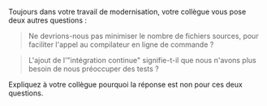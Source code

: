 Toujours dans votre travail de modernisation, votre collègue vous pose deux autres questions :

> Ne devrions-nous pas minimiser le nombre de fichiers sources, pour faciliter l'appel au compilateur en ligne de commande ?

> L'ajout de l'"intégration continue" signifie-t-il que nous n'avons plus besoin de nous préoccuper des tests ?

Expliquez à votre collègue pourquoi la réponse est non pour ces deux questions.
